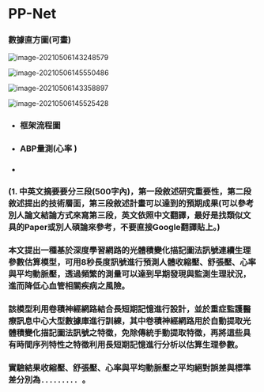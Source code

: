 # PP-Net

### 數據直方圖(可畫)



![image-20210506143248579](C:\Users\Hsien\AppData\Roaming\Typora\typora-user-images\image-20210506143248579.png)

![image-20210506145550486](C:\Users\Hsien\AppData\Roaming\Typora\typora-user-images\image-20210506145550486.png)



![image-20210506143358897](C:\Users\Hsien\AppData\Roaming\Typora\typora-user-images\image-20210506143358897.png)

![image-20210506145525428](C:\Users\Hsien\AppData\Roaming\Typora\typora-user-images\image-20210506145525428.png)

+ ### 框架流程圖

+ ### ABP量測(心率 )

+ ### 

### (1.  中英文摘要要分三段(500字內)，第一段敘述研究重要性，第二段敘述提出的技術層面，第三段敘述計畫可以達到的預期成果(可以參考別人論文結論方式來寫第三段，英文依照中文翻譯，最好是找類似文具的Paper或別人碩論來參考，不要直接Google翻譯貼上。)

### 本文提出一種基於深度學習網路的光體積變化描記圖法訊號連續生理參數估算模型，可用8秒長度訊號進行預測人體收縮壓、舒張壓、心率與平均動脈壓，透過頻繁的測量可以達到早期發現與監測生理狀況，進而降低心血管相關疾病之風險。

### 該模型利用卷積神經網路結合長短期記憶進行設計，並於重症監護醫療訊息中心大型數據庫進行訓練，其中卷積神經網路用於自動提取光體積變化描記圖法訊號之特徵，免除傳統手動提取特徵，再將這些具有時間序列特性之特徵利用長短期記憶進行分析以估算生理參數。

### 實驗結果收縮壓、舒張壓、心率與平均動脈壓之平均絕對誤差與標準差分別為`......... `。

